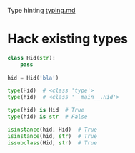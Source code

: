 Type hinting [typing.md](typing.md)

# Hack existing types
```python
class Hid(str):
    pass
   
hid = Hid('bla')

type(Hid)  # <class 'type'>
type(hid)  # <class '__main__.Hid'>

type(hid) is Hid  # True
type(hid) is str  # False

isinstance(hid, Hid)  # True
isinstance(hid, str)  # True
issubclass(Hid, str)  # True

```
